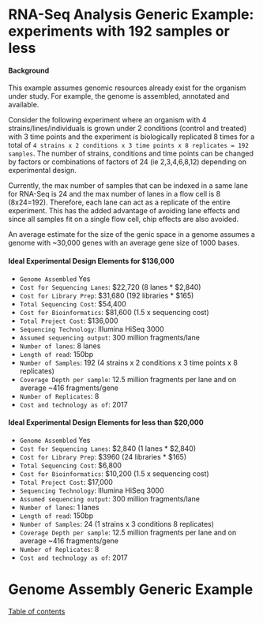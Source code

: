 # **RNA-Seq Analysis Generic Example:** experiments with 192 samples or less

#### Background
 This example assumes genomic resources already exist for the organism under study.  For example, the genome is assembled, annotated and available.  

 Consider the following experiment where an organism with 4 strains/lines/individuals is grown under 2 conditions (control and treated) with 3 time points and the experiment is biologically replicated 8 times for a total of ```4 strains x 2 conditions x 3 time points x 8 replicates = 192 samples```.  The number of strains, conditions and time points can be changed by factors or combinations of factors of 24 (ie 2,3,4,6,8,12) depending on experimental design.

 Currently, the max number of samples that can be indexed in a same lane for RNA-Seq is 24 and the max number of lanes in a flow cell is 8 (8x24=192). Therefore, each lane can act as a replicate of the entire experiment.  This has the added advantage of avoiding lane effects and since all samples fit on a single flow cell, chip effects are also avoided.

An average estimate for the size of the genic space in a genome  assumes a genome with ~30,000 genes with an average gene size of 1000 bases.  

#### Ideal Experimental Design Elements for $136,000
* ```Genome Assembled``` Yes
* ```Cost for Sequencing Lanes```: $22,720  (8 lanes * $2,840)
* ```Cost for Library Prep```: $31,680 (192 libraries * $165)
* ```Total Sequencing Cost```: $54,400
* ```Cost for Bioinformatics```: $81,600 (1.5 x sequencing cost)
* ```Total Project Cost```: $136,000
* ```Sequencing Technology```: Illumina HiSeq 3000
* ```Assumed sequencing output```: 300 million fragments/lane
* ```Number of lanes```: 8 lanes
* ```Length of read```: 150bp
* ```Number of Samples```: 192 (4 strains x 2 conditions x 3 time points x 8 replicates)
* ```Coverage Depth per sample```: 12.5 million fragments per lane and on average ~416 fragments/gene
* ```Number of Replicates```: 8
* ```Cost and technology as of```:  2017

#### Ideal Experimental Design Elements for less than $20,000
* ```Genome Assembled``` Yes
* ```Cost for Sequencing Lanes```: $2,840  (1 lanes * $2,840)
* ```Cost for Library Prep```: $3960 (24 libraries * $165)
* ```Total Sequencing Cost```: $6,800
* ```Cost for Bioinformatics```: $10,200 (1.5 x sequencing cost)
* ```Total Project Cost```: $17,000
* ```Sequencing Technology```: Illumina HiSeq 3000
* ```Assumed sequencing output```: 300 million fragments/lane
* ```Number of lanes```: 1 lanes
* ```Length of read```: 150bp
* ```Number of Samples```: 24 (1 strains x 3 conditions  8 replicates)
* ```Coverage Depth per sample```: 12.5 million fragments per lane and on average ~416 fragments/gene
* ```Number of Replicates```: 8
* ```Cost and technology as of```:  2017

# Genome Assembly Generic Example


[Table of contents](index.md)
